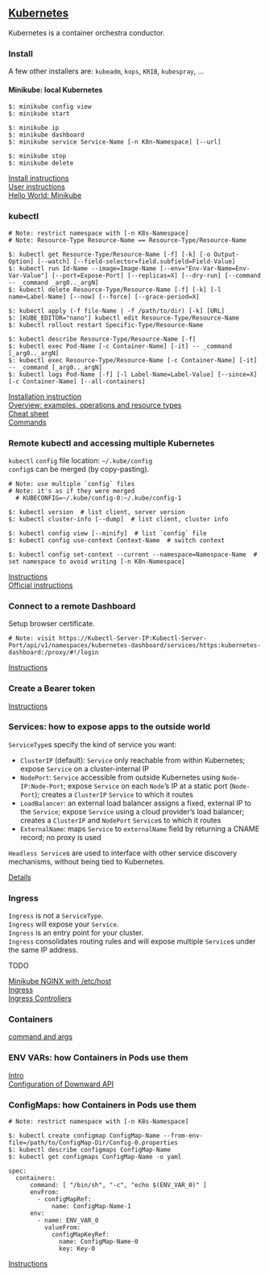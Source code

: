 ## [Kubernetes](https://kubernetes.io/)

Kubernetes is a container orchestra conductor.

### Install

A few other installers are: `kubeadm`, `kops`, `KRIB`, `kubespray`, ...

#### Minikube: local Kubernetes

```
$: minikube config view
$: minikube start

$: minikube ip
$: minikube dashboard
$: minikube service Service-Name [-n K8n-Namespace] [--url]

$: minikube stop
$: minikube delete
```

[Install instructions](Docs/Tasks/InstallTools)  
[User instructions](Docs/GettingStarted/Learning/InstallingKubernetesWithMinikube)  
[Hello World: Minikube](Docs/Tutorials/HelloMinikube)  

### kubectl

```
# Note: restrict namespace with [-n K8s-Namespace]
# Note: Resource-Type Resource-Name == Resource-Type/Resource-Name

$: kubectl get Resource-Type/Resource-Name [-f] [-k] [-o Output-Option] [--watch] [--field-selector=field.subfield=Field-Value]
$: kubectl run Id-Name --image=Image-Name [--env="Env-Var-Name=Env-Var-Value"] [--port=Expose-Port] [--replicas=X] [--dry-run] [--command -- _command _arg0.._argN]
$: kubectl delete Resource-Type/Resource-Name [-f] [-k] [-l name=Label-Name] [--now] [--force] [--grace-period=X]

$: kubectl apply (-f file-Name | -f /path/to/dir) [-k] [URL]
$: [KUBE_EDITOR="nano"] kubectl edit Resource-Type/Resource-Name
$: kubectl rollout restart Specific-Type/Resource-Name

$: kubectl describe Resource-Type/Resource-Name [-f]
$: kubectl exec Pod-Name [-c Container-Name] [-it] -- _command [_arg0.._argN]
$: kubectl exec Resource-Type/Resource-Name [-c Container-Name] [-it] -- _command [_arg0.._argN]
$: kubectl logs Pod-Name [-f] [-l Label-Name=Label-Value] [--since=X] [-c Container-Name] [--all-containers]
```

[Installation instruction](Docs/Tasks/InstallTools/InstallKubectl)  
[Overview: examples, operations and resource types](Docs/References/KubectlCLI/Overview)  
[Cheat sheet](Docs/References/KubectlCLI/CheatSheet)  
[Commands](Docs/References/KubectlCLI/Commands)  

### Remote kubectl and accessing multiple Kubernetes

`kubectl` `config` file location: `~/.kube/config`  
`config`s can be merged (by copy-pasting).  

```
# Note: use multiple `config` files
# Note: it's as if they were merged
  # KUBECONFIG=~/.kube/config-0:~/.kube/config-1

$: kubectl version  # list client, server version
$: kubectl cluster-info [--dump]  # list client, cluster info

$: kubectl config view [--minify]  # list `config` file
$: kubectl config use-context Context-Name  # switch context

$: kubectl config set-context --current --namespace=Namespace-Name  # set namespace to avoid writing [-n K8n-Namespace]
```

[Instructions](Other/RemoteKubectl)  
[Official instructions](Docs/Tasks/AccessAppsInCluster/ConfigureAccessToClusters)

### Connect to a remote Dashboard

Setup browser certificate.  

```
# Note: visit https://Kubectl-Server-IP:Kubectl-Server-Port/api/v1/namespaces/kubernetes-dashboard/services/https:kubernetes-dashboard:/proxy/#!/login
```

[Instructions](Other/RemoteKubernetesDashboard)

### Create a Bearer token

[Instructions](Other/DashboardDocs/UserGuide/AccessControl)

### Services: how to expose apps to the outside world

`ServiceType`s specify the kind of service you want:
* `ClusterIP` (default): `Service` only reachable from within Kubernetes; expose `Service` on a cluster-internal IP
* `NodePort`: `Service` accessible from outside Kubernetes using `Node-IP:Node-Port`; expose `Service` on each `Node`’s IP at a static port (`Node-Port`); creates a `ClusterIP` `Service` to which it routes
* `LoadBalancer`: an external load balancer assigns a fixed, external IP to the `Service`; expose `Service` using a cloud provider’s load balancer; creates a `ClusterIP` and `NodePort` `Service`s to which it routes
* `ExternalName`: maps `Service` to `externalName` field by returning a CNAME record; no proxy is used

`Headless Service`s are used to interface with other service discovery mechanisms, without being tied to Kubernetes.  

[Details](Docs/Concepts/ServicesLoadBalancingNetworking/Service)

### Ingress

`Ingress` is not a `ServiceType`.  
`Ingress` will expose your `Service`.  
`Ingress` is an entry point for your cluster.  
`Ingress` consolidates routing rules and will expose multiple `Service`s under the same IP address.  

TODO

[Minikube NGINX with /etc/host](Docs/Tasks/AccessAppsInCluster/SetupIngressOnMinikube)  
[Ingress](Docs/Concepts/ServicesLoadBalancingNetworking/Ingress)  
[Ingress Controllers](Docs/Concepts/ServicesLoadBalancingNetworking/IngressController)  

### Containers

[command and args](Docs/Tasks/InjectDataIntoApps/CommandArgumentContainer)  

### ENV VARs: how Containers in Pods use them

[Intro](Docs/Tasks/InjectDataIntoApps/EnvironmentVariablesContainer)  
[Configuration of Downward API](Docs/Tasks/InjectDataIntoApps/PodInfoThroughEnvVar)  

### ConfigMaps: how Containers in Pods use them

```
# Note: restrict namespace with [-n K8s-Namespace]

$: kubectl create configmap ConfigMap-Name --from-env-file=/path/to/ConfigMap-Dir/Config-0.properties
$: kubectl describe configmaps ConfigMap-Name
$: kubectl get configmaps ConfigMap-Name -o yaml
```

```
spec:
  containers:
      command: [ "/bin/sh", "-c", "echo $(ENV_VAR_0)" ]
      envFrom:
        - configMapRef:
            name: ConfigMap-Name-1
      env:
        - name: ENV_VAR_0
          valueFrom:
            configMapKeyRef:
              name: ConfigMap-Name-0
              key: Key-0
```

[Instructions](Docs/Tasks/ConfigurePodsContainers/ConfigurePodToUseConfigMap)
